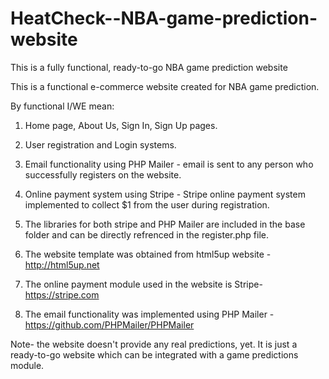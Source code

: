 # HeatCheck--NBA-game-prediction-website
This is a fully functional, ready-to-go NBA game prediction website 

This is a functional e-commerce website created for NBA game prediction.

By functional I/WE mean:

1. Home page, About Us, Sign In, Sign Up pages.
2. User registration and Login systems.
3. Email functionality using PHP Mailer - email is sent to any person who successfully registers on the website.
4. Online payment system using Stripe -  Stripe online payment system implemented to collect $1 from the user during registration.
5. The libraries for both stripe and PHP Mailer are included in the base folder and can be directly refrenced in the register.php file.


1. The website template was obtained from html5up website - http://html5up.net
2. The online payment module used in the website is Stripe- https://stripe.com
3. The email functionality was implemented using PHP Mailer - https://github.com/PHPMailer/PHPMailer


Note- the website doesn't provide any real predictions, yet. It is just a ready-to-go website which can be integrated with a game predictions module.
